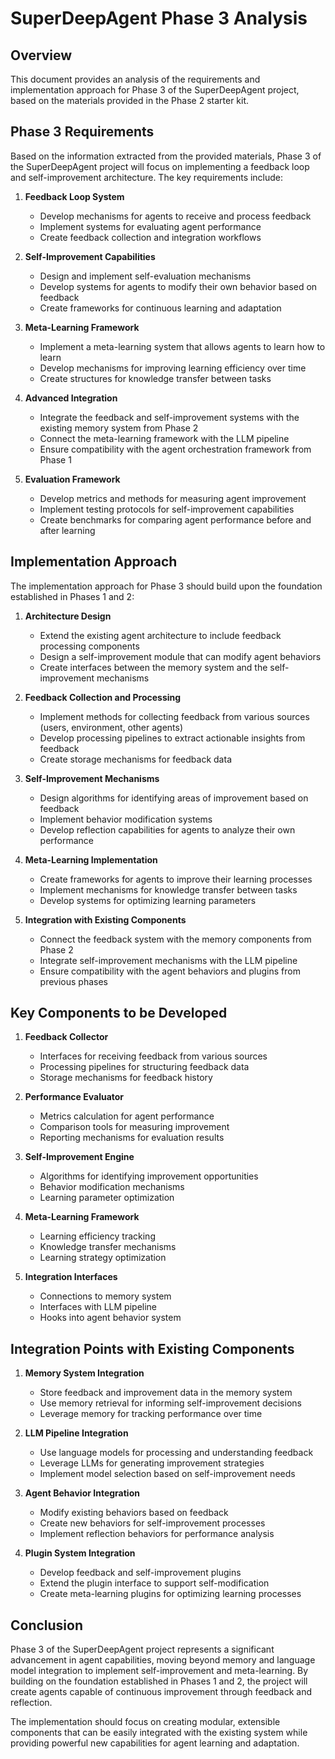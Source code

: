 # SuperDeepAgent Phase 3 Analysis

## Overview

This document provides an analysis of the requirements and implementation approach for Phase 3 of the SuperDeepAgent project, based on the materials provided in the Phase 2 starter kit.

## Phase 3 Requirements

Based on the information extracted from the provided materials, Phase 3 of the SuperDeepAgent project will focus on implementing a feedback loop and self-improvement architecture. The key requirements include:

1. **Feedback Loop System**
   - Develop mechanisms for agents to receive and process feedback
   - Implement systems for evaluating agent performance
   - Create feedback collection and integration workflows

2. **Self-Improvement Capabilities**
   - Design and implement self-evaluation mechanisms
   - Develop systems for agents to modify their own behavior based on feedback
   - Create frameworks for continuous learning and adaptation

3. **Meta-Learning Framework**
   - Implement a meta-learning system that allows agents to learn how to learn
   - Develop mechanisms for improving learning efficiency over time
   - Create structures for knowledge transfer between tasks

4. **Advanced Integration**
   - Integrate the feedback and self-improvement systems with the existing memory system from Phase 2
   - Connect the meta-learning framework with the LLM pipeline
   - Ensure compatibility with the agent orchestration framework from Phase 1

5. **Evaluation Framework**
   - Develop metrics and methods for measuring agent improvement
   - Implement testing protocols for self-improvement capabilities
   - Create benchmarks for comparing agent performance before and after learning

## Implementation Approach

The implementation approach for Phase 3 should build upon the foundation established in Phases 1 and 2:

1. **Architecture Design**
   - Extend the existing agent architecture to include feedback processing components
   - Design a self-improvement module that can modify agent behaviors
   - Create interfaces between the memory system and the self-improvement mechanisms

2. **Feedback Collection and Processing**
   - Implement methods for collecting feedback from various sources (users, environment, other agents)
   - Develop processing pipelines to extract actionable insights from feedback
   - Create storage mechanisms for feedback data

3. **Self-Improvement Mechanisms**
   - Design algorithms for identifying areas of improvement based on feedback
   - Implement behavior modification systems
   - Develop reflection capabilities for agents to analyze their own performance

4. **Meta-Learning Implementation**
   - Create frameworks for agents to improve their learning processes
   - Implement mechanisms for knowledge transfer between tasks
   - Develop systems for optimizing learning parameters

5. **Integration with Existing Components**
   - Connect the feedback system with the memory components from Phase 2
   - Integrate self-improvement mechanisms with the LLM pipeline
   - Ensure compatibility with the agent behaviors and plugins from previous phases

## Key Components to be Developed

1. **Feedback Collector**
   - Interfaces for receiving feedback from various sources
   - Processing pipelines for structuring feedback data
   - Storage mechanisms for feedback history

2. **Performance Evaluator**
   - Metrics calculation for agent performance
   - Comparison tools for measuring improvement
   - Reporting mechanisms for evaluation results

3. **Self-Improvement Engine**
   - Algorithms for identifying improvement opportunities
   - Behavior modification mechanisms
   - Learning parameter optimization

4. **Meta-Learning Framework**
   - Learning efficiency tracking
   - Knowledge transfer mechanisms
   - Learning strategy optimization

5. **Integration Interfaces**
   - Connections to memory system
   - Interfaces with LLM pipeline
   - Hooks into agent behavior system

## Integration Points with Existing Components

1. **Memory System Integration**
   - Store feedback and improvement data in the memory system
   - Use memory retrieval for informing self-improvement decisions
   - Leverage memory for tracking performance over time

2. **LLM Pipeline Integration**
   - Use language models for processing and understanding feedback
   - Leverage LLMs for generating improvement strategies
   - Implement model selection based on self-improvement needs

3. **Agent Behavior Integration**
   - Modify existing behaviors based on feedback
   - Create new behaviors for self-improvement processes
   - Implement reflection behaviors for performance analysis

4. **Plugin System Integration**
   - Develop feedback and self-improvement plugins
   - Extend the plugin interface to support self-modification
   - Create meta-learning plugins for optimizing learning processes

## Conclusion

Phase 3 of the SuperDeepAgent project represents a significant advancement in agent capabilities, moving beyond memory and language model integration to implement self-improvement and meta-learning. By building on the foundation established in Phases 1 and 2, the project will create agents capable of continuous improvement through feedback and reflection.

The implementation should focus on creating modular, extensible components that can be easily integrated with the existing system while providing powerful new capabilities for agent learning and adaptation.
